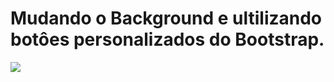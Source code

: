 # Mudando o Background e ultilizando botôes personalizados do Bootstrap.

<img src="blob:https://web.whatsapp.com/e6f26bf2-e814-4ffd-bb86-a6a04dde0919">
